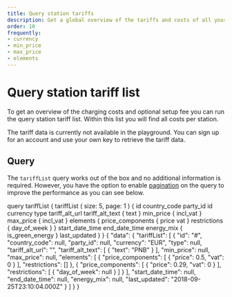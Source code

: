 ```yaml
---
title: Query station tariffs
description: Get a global overview of the tariffs and costs of all your stations
order: 10
frequently:
- currency
- min_price
- max_price
- elements
---
```


# Query station tariff list
To get an overview of the charging costs and optional setup fee you can run the query station tariff list. Within this list you will find all costs per station.

<note>
The tariff data is currently not available in the playground. You can sign up for an account and use your own key to retrieve the tariff data.
</note>

## Query
The `tariffList` query works out of the box and no additional information is required. However, you have the option to enable [pagination]() on the query to improve the performance as you can see below.

<schema name="tariffList" :frequent="frequently"></schema>

<response error="tariffList"></response>

<playground>
<code-block lang="graphql" type="query">
query tariffList {
  tariffList (
    size: 5, 
    page: 1
  ) {
    id
    country_code
    party_id
    id
    currency
    type
    tariff_alt_url
    tariff_alt_text {
      text
    }
    min_price {
      incl_vat
    }
    max_price {
      incl_vat
    }
    elements {
      price_components {
        price
        vat
      }
      restrictions {
        day_of_week
      }
    }
    start_date_time
    end_date_time
    energy_mix {
      is_green_energy
    }
    last_updated
  }
}			
</code-block>
<code-block lang="json" type="response">
{
    "data": {
        "tariffList": [
            {
                "id": "#",
                "country_code": null,
                "party_id": null,
                "currency": "EUR",
                "type": null,
                "tariff_alt_url": "",
                "tariff_alt_text": [
                    {
                        "text": "PNB"
                    }
                ],
                "min_price": null,
                "max_price": null,
                "elements": [
                    {
                        "price_components": [
                            {
                                "price": 0.5,
                                "vat": 0
                            }
                        ],
                        "restrictions": []
                    },
                    {
                        "price_components": [
                            {
                                "price": 0.29,
                                "vat": 0
                            }
                        ],
                        "restrictions": [
                            {
                                "day_of_week": null
                            }
                        ]
                    }
                ],
                "start_date_time": null,
                "end_date_time": null,
                "energy_mix": null,
                "last_updated": "2018-09-25T23:10:04.000Z"
            }
        ]
    }
}
</code-block>
</playground>
